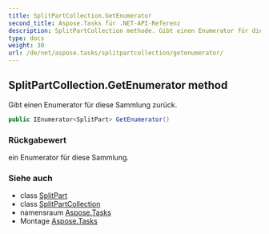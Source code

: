 ```yaml
---
title: SplitPartCollection.GetEnumerator
second_title: Aspose.Tasks für .NET-API-Referenz
description: SplitPartCollection methode. Gibt einen Enumerator für diese Sammlung zurück.
type: docs
weight: 30
url: /de/net/aspose.tasks/splitpartcollection/getenumerator/
---
```

## SplitPartCollection.GetEnumerator method

Gibt einen Enumerator für diese Sammlung zurück.

```csharp
public IEnumerator<SplitPart> GetEnumerator()
```

### Rückgabewert

ein Enumerator für diese Sammlung.

### Siehe auch

* class [SplitPart](../../splitpart/)
* class [SplitPartCollection](../)
* namensraum [Aspose.Tasks](../../splitpartcollection/)
* Montage [Aspose.Tasks](../../../)


